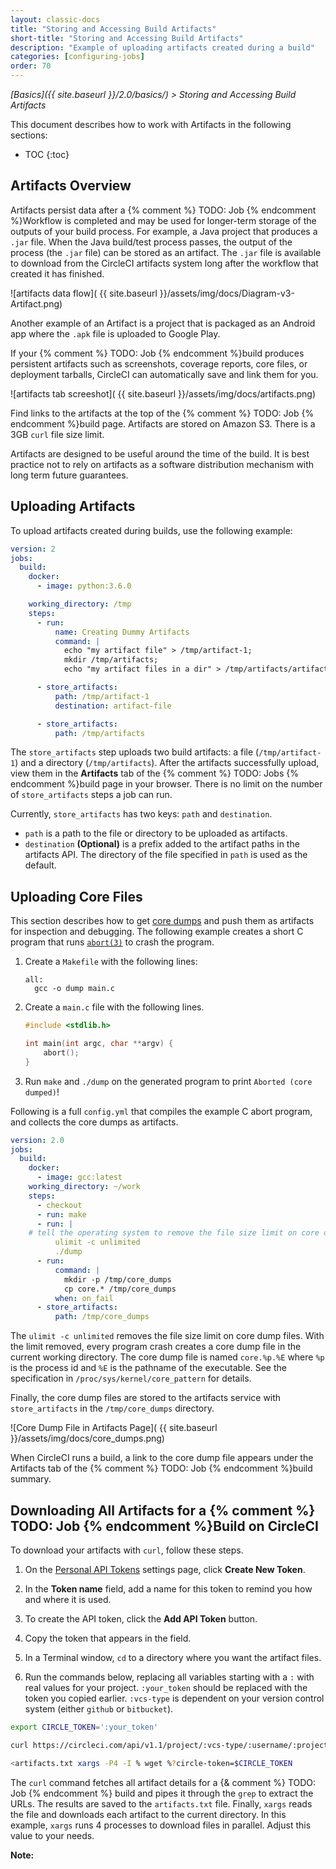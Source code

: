 ```yaml
---
layout: classic-docs
title: "Storing and Accessing Build Artifacts"
short-title: "Storing and Accessing Build Artifacts"
description: "Example of uploading artifacts created during a build"
categories: [configuring-jobs]
order: 70
---
```


*[Basics]({{ site.baseurl }}/2.0/basics/) > Storing and Accessing Build Artifacts*

This document describes how to work with Artifacts in the following sections:

* TOC
{:toc}

## Artifacts Overview

Artifacts persist data after a {% comment %} TODO: Job {% endcomment %}Workflow is completed and may be used for longer-term storage of the outputs of your build process. For example, a Java project that produces a `.jar` file. When the Java build/test process passes, the output of the process (the `.jar` file) can be stored as an artifact. The `.jar` file is available to download from the CircleCI artifacts system long after the workflow that created it has finished.

![artifacts data flow]( {{ site.baseurl }}/assets/img/docs/Diagram-v3-Artifact.png)

Another example of an Artifact is a project that is packaged as an Android app where the `.apk` file is uploaded to Google Play. 

If your {% comment %} TODO: Job {% endcomment %}build produces persistent artifacts such as screenshots, coverage reports, core files, or
deployment tarballs, CircleCI can automatically save and link them for you.

![artifacts tab screeshot]( {{ site.baseurl }}/assets/img/docs/artifacts.png)

Find links to the artifacts at the top of the {% comment %} TODO: Job {% endcomment %}build page. Artifacts are stored on Amazon S3. There is a 3GB `curl` file size limit.

Artifacts are designed to be useful around the time of the build. It is best practice not to rely on artifacts as a software distribution mechanism with long term future guarantees.

## Uploading Artifacts

To upload artifacts created during builds, use the following example:

```YAML
version: 2
jobs:
  build:
    docker:
      - image: python:3.6.0

    working_directory: /tmp
    steps:
      - run:
          name: Creating Dummy Artifacts
          command: |
            echo "my artifact file" > /tmp/artifact-1;
            mkdir /tmp/artifacts;
            echo "my artifact files in a dir" > /tmp/artifacts/artifact-2;

      - store_artifacts:
          path: /tmp/artifact-1
          destination: artifact-file

      - store_artifacts:
          path: /tmp/artifacts
```

The `store_artifacts` step uploads two build artifacts: a file (`/tmp/artifact-1`) and a directory (`/tmp/artifacts`). After  the artifacts successfully upload, view them in the **Artifacts** tab of the {% comment %} TODO: Jobs {% endcomment %}build page in your browser. There is no limit on the number of `store_artifacts` steps a job can run.

Currently, `store_artifacts` has two keys: `path` and `destination`.

  - `path` is a path to the file or directory to be uploaded as artifacts.
  - `destination` **(Optional)** is a prefix added to the artifact paths in the artifacts API. The directory of the file specified in `path` is used as the default.

## Uploading Core Files

This section describes how to get [core dumps](http://man7.org/linux/man-pages/man5/core.5.html) and push them as artifacts for inspection and debugging. The following example creates a short C program that runs [`abort(3)`](http://man7.org/linux/man-pages/man3/abort.3.html) to crash the program.

1. Create a `Makefile` with the following lines:

     ```
     all:
       gcc -o dump main.c
     ```

2. Create a `main.c` file with the following lines.

     ```C
     #include <stdlib.h>
     
     int main(int argc, char **argv) {
         abort();
     }
     ```

3. Run `make` and `./dump` on the generated program to print `Aborted (core dumped)`!

Following is a full `config.yml` that compiles the example C abort program, and collects the core dumps as artifacts.

```YAML
version: 2.0
jobs:
  build:
    docker:
      - image: gcc:latest
    working_directory: ~/work
    steps:
      - checkout
      - run: make
      - run: |
    # tell the operating system to remove the file size limit on core dump files 
          ulimit -c unlimited
          ./dump
      - run:
          command: |
            mkdir -p /tmp/core_dumps
            cp core.* /tmp/core_dumps
          when: on_fail
      - store_artifacts:
          path: /tmp/core_dumps
```

The `ulimit -c unlimited` removes the file size limit on core dump files. With the limit removed, every program crash creates a core dump file in the current working directory. The core dump file is named `core.%p.%E` where `%p` is the process id and `%E` is the pathname of the executable. See the specification in `/proc/sys/kernel/core_pattern` for details.

Finally, the core dump files are stored to the artifacts service with `store_artifacts` in the `/tmp/core_dumps` directory.

![Core Dump File in Artifacts Page]( {{ site.baseurl }}/assets/img/docs/core_dumps.png)

When CircleCI runs a build, a link to the core dump file appears under the Artifacts tab of the {% comment %} TODO: Job {% endcomment %}build summary.

## Downloading All Artifacts for a {% comment %} TODO: Job {% endcomment %}Build on CircleCI  

To download your artifacts with `curl`,
follow these steps.

1. On the [Personal API Tokens](https://circleci.com/account/api) settings page,
click **Create New Token**.

2. In the **Token name** field,
add a name for this token
to remind you how and where it is used.

3. To create the API token,
click the **Add API Token** button.

4. Copy the token that appears in the field.

5. In a Terminal window,
`cd` to a directory
where you want the artifact files.

6. Run the commands below,
replacing all variables starting with a `:` with real values for your project.
`:your_token` should be replaced with the token you copied earlier.
`:vcs-type` is dependent on your version control system (either `github` or `bitbucket`).

```bash
export CIRCLE_TOKEN=':your_token'

curl https://circleci.com/api/v1.1/project/:vcs-type/:username/:project/:build_num/artifacts?circle-token=$CIRCLE_TOKEN | grep -o 'https://[^"]*' > artifacts.txt

<artifacts.txt xargs -P4 -I % wget %?circle-token=$CIRCLE_TOKEN
```

The `curl` command fetches all artifact details for a {& comment %} TODO: Job {% endcomment %} build
and pipes it through the `grep` to extract the URLs.
The results are saved to the `artifacts.txt` file.
Finally, `xargs` reads the file
and downloads each artifact to the current directory.
In this example, `xargs` runs 4 processes
to download files in parallel.
Adjust this value to your needs.

**Note:**


